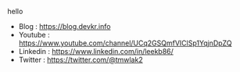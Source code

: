 hello  
  
* Blog : https://blog.devkr.info
* Youtube : https://www.youtube.com/channel/UCq2GSQmfVIClSp1YqjnDpZQ  
* Linkedin : https://www.linkedin.com/in/leekb86/
* Twitter : https://twitter.com/@tmwlak2
